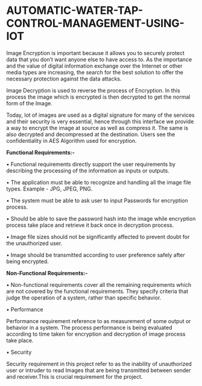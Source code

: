 # AUTOMATIC-WATER-TAP-CONTROL-MANAGEMENT-USING-IOT

Image Encryption is important because it allows you to securely protect data that you don’t want anyone else to have access to. As the importance and the value of digital information exchange over the Internet or other media types are increasing, the search for the best solution to offer the necessary protection against the data attacks.

Image Decryption is used to reverse the process of Encryption. In this process the image which is encrypted is then decrypted to get the normal form of the Image.

Today, lot of images are used as a digital signature for many of the services and their security is very essential, hence through this interface we provide a way to encrypt the image at source as well as compress it. The same is also decrypted and decompressed at the destination.
Users see the confidentiality in AES Algorithm used for encryption. 


**Functional Requirements:-**

•	Functional requirements directly support the user requirements by describing the processing of the information as inputs or outputs.

•	The application must be able to recognize and handling all the image file types. Example - JPG, JPEG, PNG.

•	The system must be able to ask user to input Passwords for encryption process.

•	Should be able to save the password hash into the image while encryption process take place and retrieve it back once in decryption
   process.

•	Image file sizes should not be significantly affected to prevent doubt for the unauthorized user.

•	Image should be transmitted according to user preference safely after being encrypted.


**Non-Functional Requirements:-**

•	Non-functional requirements cover all the remaining requirements which are not covered by the functional requirements. They specify criteria that judge the operation of a system, rather than specific behavior.

•	Performance

Performance requirement reference to as measurement of some output or behavior in a system. The process performance is being          evaluated according to time taken for encryption and decryption of image process take place.
   
•	Security

Security requirement in this project refer to as the inability of unauthorized user or intruder to read Images that are being transmitted between sender and receiver.This is crucial requirement for the project.


